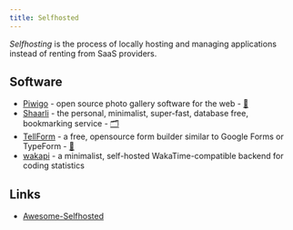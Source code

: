 ```yaml
---
title: Selfhosted
---
```


<dfn>Selfhosting</dfn> is the process of locally hosting and managing applications instead of renting from SaaS providers.

## Software

-   [Piwigo][3] - open source photo gallery software for the web - [:octopus:][4]
-   [Shaarli](https://github.com/shaarli/Shaarli) - the personal, minimalist, super-fast, database free, bookmarking service - [:card_index_dividers:](https://shaarli.readthedocs.io/)
-   [TellForm][1] - a free, opensource form builder similar to Google Forms or TypeForm - [:octopus:][2]
-   [wakapi](https://github.com/muety/wakapi) - a minimalist, self-hosted WakaTime-compatible backend for coding statistics

## Links

-   [Awesome-Selfhosted][5]

[1]: https://tellform.com/

[2]: https://github.com/tellform/tellform

[3]: https://piwigo.org/

[4]: https://github.com/Piwigo

[5]: https://github.com/Kickball/awesome-selfhosted
